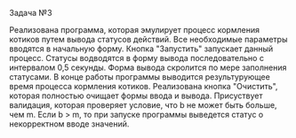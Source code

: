 Задача №3

Реализована программа, которая эмулирует процесс кормления котиков путем вывода статусов действий. Все необходимые параметры вводятся в начальную форму. Кнопка "Запустить" запускает данный процесс. Статусы водводятся в форму вывода последовательно с интервалом 0,5 секунды. Форма вывода скролится по мере заполнения статусами. В конце работы программы выводится результурующее время процесса кормления котиков.
Реализована кнопка "Очистить", которая полностью очищает формы ввода и вывода. Присуствует валидация, которая проверяет условие, что b не может быть больше, чем m. Если b > m, то при запуске программы выведется статус о некорректном вводе значений.
 
 
